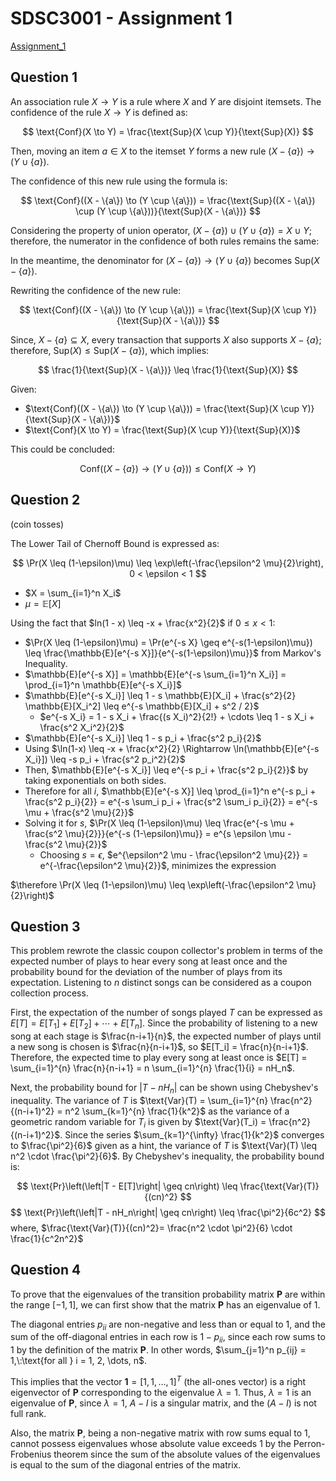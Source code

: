 # SDSC3001 - Assignment 1

[Assignment_1](./SDSC3001%20-%20Assignment%201.png)

## Question 1

An association rule $X \to Y$ is a rule where $X$ and $Y$ are disjoint itemsets. The confidence of the rule $X \to Y$ is defined as:

$$
\text{Conf}(X \to Y) = \frac{\text{Sup}(X \cup Y)}{\text{Sup}(X)}
$$

Then, moving an item $a \in X$ to the itemset $Y$ forms a new rule $(X - \{a\}) \to (Y \cup \{a\})$.

The confidence of this new rule using the formula is:

$$
\text{Conf}((X - \{a\}) \to (Y \cup \{a\})) = \frac{\text{Sup}((X - \{a\}) \cup (Y \cup \{a\}))}{\text{Sup}(X - \{a\})}
$$

Considering the property of union operator, $(X - \{a\}) \cup (Y \cup \{a\}) = X \cup Y$;
therefore, the numerator in the confidence of both rules remains the same:

In the meantime, the denominator for $(X - \{a\}) \to (Y \cup \{a\})$ becomes $\text{Sup}(X - \{a\})$.

Rewriting the confidence of the new rule:

$$
\text{Conf}((X - \{a\}) \to (Y \cup \{a\})) = \frac{\text{Sup}(X \cup Y)}{\text{Sup}(X - \{a\})}
$$

Since, $X - \{a\} \subseteq X$, every transaction that supports $X$ also supports $X - \{a\}$; therefore, $\text{Sup}(X) \leq \text{Sup}(X - \{a\})$, which implies:

$$
\frac{1}{\text{Sup}(X - \{a\})} \leq \frac{1}{\text{Sup}(X)}
$$

Given:

- $\text{Conf}((X - \{a\}) \to (Y \cup \{a\})) = \frac{\text{Sup}(X \cup Y)}{\text{Sup}(X - \{a\})}$
- $\text{Conf}(X \to Y) = \frac{\text{Sup}(X \cup Y)}{\text{Sup}(X)}$

This could be concluded:

$$
\text{Conf}((X - \{a\}) \to (Y \cup \{a\})) \leq \text{Conf}(X \to Y)
$$

## Question 2

(coin tosses)

The Lower Tail of Chernoff Bound is expressed as:

$$
\Pr(X \leq (1-\epsilon)\mu) \leq \exp\left(-\frac{\epsilon^2 \mu}{2}\right), 0 < \epsilon < 1
$$

- $X = \sum_{i=1}^n X_i$
- $\mu = \mathbb{E}[X]$

Using the fact that $ln(1 - x) \leq -x + \frac{x^2}{2}$ if $0 \leq x < 1$:

- $\Pr(X \leq (1-\epsilon)\mu) = \Pr(e^{-s X} \geq e^{-s(1-\epsilon)\mu}) \leq \frac{\mathbb{E}[e^{-s X}]}{e^{-s(1-\epsilon)\mu}}$ from Markov's Inequality.
- $\mathbb{E}[e^{-s X}] = \mathbb{E}[e^{-s \sum_{i=1}^n X_i}] = \prod_{i=1}^n \mathbb{E}[e^{-s X_i}]$
- $\mathbb{E}[e^{-s X_i}] \leq 1 - s \mathbb{E}[X_i] + \frac{s^2}{2} \mathbb{E}[X_i^2] \leq e^{-s \mathbb{E}[X_i] + s^2 / 2}$
  - $e^{-s X_i} = 1 - s X_i + \frac{(s X_i)^2}{2!} + \cdots \leq 1 - s X_i + \frac{s^2 X_i^2}{2}$
- $\mathbb{E}[e^{-s X_i}] \leq 1 - s p_i + \frac{s^2 p_i}{2}$
- Using $\ln(1-x) \leq -x + \frac{x^2}{2} \Rightarrow \ln(\mathbb{E}[e^{-s X_i}]) \leq -s p_i + \frac{s^2 p_i^2}{2}$
- Then, $\mathbb{E}[e^{-s X_i}] \leq e^{-s p_i + \frac{s^2 p_i}{2}}$ by taking exponentials on both sides.
- Therefore for all $i$, $\mathbb{E}[e^{-s X}] \leq \prod_{i=1}^n e^{-s p_i + \frac{s^2 p_i}{2}} = e^{-s \sum_i p_i + \frac{s^2 \sum_i p_i}{2}} = e^{-s \mu + \frac{s^2 \mu}{2}}$
- Solving it for $s$, $\Pr(X \leq (1-\epsilon)\mu) \leq \frac{e^{-s \mu + \frac{s^2 \mu}{2}}}{e^{-s (1-\epsilon)\mu}} = e^{s \epsilon \mu - \frac{s^2 \mu}{2}}$
  - Choosing $s = \epsilon$, $e^{\epsilon^2 \mu - \frac{\epsilon^2 \mu}{2}} = e^{-\frac{\epsilon^2 \mu}{2}}$, minimizes the expression

$\therefore \Pr(X \leq (1-\epsilon)\mu) \leq \exp\left(-\frac{\epsilon^2 \mu}{2}\right)$

## Question 3

This problem rewrote the classic coupon collector's problem in terms of the expected number of plays to hear every song at least once and the probability bound for the deviation of the number of plays from its expectation. Listening to $n$ distinct songs can be considered as a coupon collection process.

First, the expectation of the number of songs played $T$ can be expressed as $E[T] = E[T_1] + E[T_2] + \cdots + E[T_n]$. Since the probability of listening to a new song at each stage is $\frac{n-i+1}{n}$, the expected number of plays until a new song is chosen is $\frac{n}{n-i+1}$, so $E[T_i] = \frac{n}{n-i+1}$. Therefore, the expected time to play every song at least once is $E[T] = \sum_{i=1}^{n} \frac{n}{n-i+1} = n \sum_{i=1}^{n} \frac{1}{i} = nH_n$.

Next, the probability bound for $|T - nH_n|$ can be shown using Chebyshev's inequality. The variance of $T$ is $\text{Var}(T) = \sum_{i=1}^{n} \frac{n^2}{(n-i+1)^2} = n^2 \sum_{k=1}^{n} \frac{1}{k^2}$ as the variance of a geometric random variable for $T_i$ is given by $\text{Var}(T_i) = \frac{n^2}{(n-i+1)^2}$.
Since the series $\sum_{k=1}^{\infty} \frac{1}{k^2}$ converges to $\frac{\pi^2}{6}$ given as a hint, the variance of $T$ is $\text{Var}(T) \leq n^2 \cdot \frac{\pi^2}{6}$. By Chebyshev's inequality, the probability bound is:

$$
\text{Pr}\left(\left|T - E[T]\right| \geq cn\right) \leq \frac{\text{Var}(T)}{(cn)^2}
$$
$$
\text{Pr}\left(\left|T - nH_n\right| \geq cn\right) \leq \frac{\pi^2}{6c^2}
$$
where, $\frac{\text{Var}(T)}{(cn)^2}= \frac{n^2 \cdot \pi^2}{6} \cdot \frac{1}{c^2n^2}$

## Question 4

To prove that the eigenvalues of the transition probability matrix $\mathbf{P}$ are within the range $[-1, 1]$, we can first show that the matrix $\mathbf{P}$ has an eigenvalue of 1.

The diagonal entries $p_{ii}$ are non-negative and less than or equal to 1, and the sum of the off-diagonal entries in each row is $1 - p_{ii}$, since each row sums to 1 by the definition of the matrix $\mathbf{P}$. In other words, $\sum_{j=1}^n p_{ij} = 1,\:\text{for all } i = 1, 2, \dots, n$.

This implies that the vector $\mathbf{1} = [1, 1, \dots, 1]^T$ (the all-ones vector) is a right eigenvector of $\mathbf{P}$ corresponding to the eigenvalue $\lambda = 1$. Thus, $\lambda = 1$ is an eigenvalue of $\mathbf{P}$, since $\lambda = 1$, $A-I$ is a singular matrix, and the ${(A-I)}$ is not full rank.

Also, the matrix $\mathbf{P}$, being a non-negative matrix with row sums equal to 1, cannot possess eigenvalues whose absolute value exceeds 1 by the Perron-Frobenius theorem since the sum of the absolute values of the eigenvalues is equal to the sum of the diagonal entries of the matrix.
